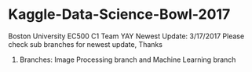 # Kaggle-Data-Science-Bowl-2017
Boston University EC500 C1 Team YAY
Newest Update: 3/17/2017
Please check sub branches for newest update, Thanks

1. Branches: Image Processing branch  and Machine Learning branch
